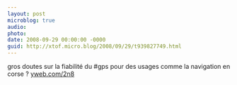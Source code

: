```yaml
---
layout: post
microblog: true
audio: 
photo: 
date: 2008-09-29 00:00:00 -0000
guid: http://xtof.micro.blog/2008/09/29/t939827749.html
---
```

gros doutes sur la fiabilité du #gps pour des usages comme la navigation en corse ? [yweb.com/2n8](http://yweb.com/2n8)
